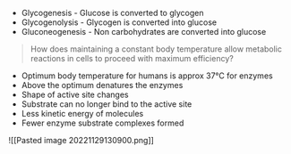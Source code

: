 - Glycogenesis - Glucose is converted to glycogen
- Glycogenolysis - Glycogen is converted into glucose
- Gluconeogenesis - Non carbohydrates are converted into glucose

>How does maintaining a constant body temperature allow metabolic reactions in cells to proceed with maximum efficiency?

- Optimum body temperature for humans is approx 37°C for enzymes
- Above the optimum denatures the enzymes
- Shape of active site changes
- Substrate can no longer bind to the active site
- Less kinetic energy of molecules
- Fewer enzyme substrate complexes formed

![[Pasted image 20221129130900.png]]
